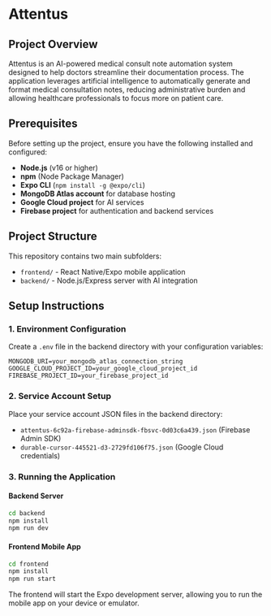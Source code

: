 # Attentus

## Project Overview

Attentus is an AI-powered medical consult note automation system designed to help doctors streamline their documentation process. The application leverages artificial intelligence to automatically generate and format medical consultation notes, reducing administrative burden and allowing healthcare professionals to focus more on patient care.

## Prerequisites

Before setting up the project, ensure you have the following installed and configured:

- **Node.js** (v16 or higher)
- **npm** (Node Package Manager)
- **Expo CLI** (`npm install -g @expo/cli`)
- **MongoDB Atlas account** for database hosting
- **Google Cloud project** for AI services
- **Firebase project** for authentication and backend services

## Project Structure

This repository contains two main subfolders:
- `frontend/` - React Native/Expo mobile application
- `backend/` - Node.js/Express server with AI integration

## Setup Instructions

### 1. Environment Configuration

Create a `.env` file in the backend directory with your configuration variables:
```
MONGODB_URI=your_mongodb_atlas_connection_string
GOOGLE_CLOUD_PROJECT_ID=your_google_cloud_project_id
FIREBASE_PROJECT_ID=your_firebase_project_id
```

### 2. Service Account Setup

Place your service account JSON files in the backend directory:
- `attentus-6c92a-firebase-adminsdk-fbsvc-0d03c6a439.json` (Firebase Admin SDK)
- `durable-cursor-445521-d3-2729fd106f75.json` (Google Cloud credentials)

### 3. Running the Application

#### Backend Server
```bash
cd backend
npm install
npm run dev
```

#### Frontend Mobile App
```bash
cd frontend
npm install
npm run start
```

The frontend will start the Expo development server, allowing you to run the mobile app on your device or emulator.